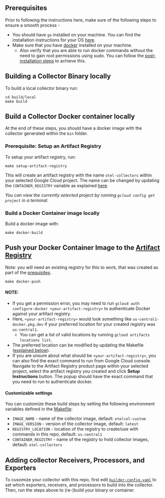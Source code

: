 ## Prerequisites 
Prior to following the instructions here, make sure of the following steps to ensure a smooth process - 
 - You should have `go` installed on your machine. You can find the installation instructions for your OS [here](https://go.dev/doc/install).
 - Make sure that you have [docker](https://docs.docker.com/engine/install/) installed on your machine.
    - Also verify that you are able to run docker commands without the need to gain root permissions using sudo. You can follow the [post-installation steps](https://docs.docker.com/engine/install/linux-postinstall/) to achieve this.

## Building a Collector Binary locally

To build a local collector binary run:
```
cd build/local
make build
```

## Build a Collector Docker container locally 

At the end of these steps, you should have a docker image with the collector generated within the `bin` folder. 

### Prerequisite: Setup an Artifact Registry

To setup your artifact registry, run:
```
make setup-artifact-registry
```
This will create an artifact registry with the name `otel-collectors` within your selected Google Cloud project. The name can be changed by updating the `CONTAINER_REGISTRY` variable as explained [here](#customizable-settings).

*You can view the currently selected project by running `gcloud config get project` in a terminal.*

### Build a Docker Container image locally

Build a docker image with:

```
make docker-build
```

## Push your Docker Container Image to the [Artifact Registry](https://cloud.google.com/artifact-registry)

Note: you will need an existing registry for this to work, that was created as part of the [prequisites](#prerequisite-setup-an-artifact-registry).

```
make docker-push
```

#### NOTE:
 - If you get a permission error, you may need to run `gcloud auth configure-docker <your-artifact-registry>` to authenticate Docker against your artifact registry. 
 - Here, `<your-artifact-registry>` would look something like `us-central1-docker.pkg.dev` if your preferred location for your created registry was `us-central1`. 
    - You can get a list of valid locations by running `gcloud artifacts locations list`.
 - The preferred location can be modified by updating the Makefile ([explained below](#Customizable-settings)).
 - If you are unsure about what should be `<your-artifact-registry>`, you can also find the exact command to run from Google Cloud console. Navigate to the Artifact Registry product page within your selected project, select the artifact registry you created and click **Setup Instructions** button. The popup should have the exact  command that you need to run to authenticate docker. 

#### Customizable settings  

You can customize these build steps by setting the following environment variables defined in the [Makefile](../../Makefile):

* `IMAGE_NAME` - name of the collector image, default: `otelcol-custom`
* `IMAGE_VERSION` - version of the collector image, default: `latest`
* `REGISTRY_LOCATION` - location of the registry to create/use with commands in this repo, default: `us-central1`
* `CONTAINER_REGISTRY` - name of the registry to hold collector images, default: `otel-collectors`

## Adding collector Receivers, Processors, and Exporters

To cusomize your collector with this repo, first edit [`builder-config.yaml`](builder-config.yaml) to set which
exporters, receivers, and processors to build into the collector.  Then, run the steps above to (re-)build your
binary or container.
